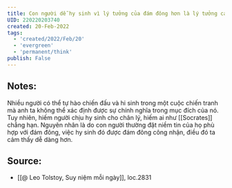 ```yaml
---
title: Con người dễ hy sinh vì lý tưởng của đám đông hơn là lý tưởng cá nhân
UID: 220220203740
created: 20-Feb-2022
tags:
  - 'created/2022/Feb/20'
  - 'evergreen'
  - 'permanent/think'
publish: False
---
```

## Notes:
Nhiều người có thể tự hào chiến đấu và hi sinh trong một cuộc chiến tranh mà anh ta không thể xác định được sự chính nghĩa trong mục đích của nó. Tuy nhiên, hiếm người chịu hy sinh cho chân lý, hiếm ai như [[Socrates]] chẳng hạn. Nguyên nhân là do con người thường đặt niềm tin của họ phù hợp với đám đông, việc hy sinh đó được đám đông công nhận, điều đó ta cảm thấy dễ dàng hơn.

## Source:
- [[@ Leo Tolstoy, Suy niệm mỗi ngày]], loc.2831



